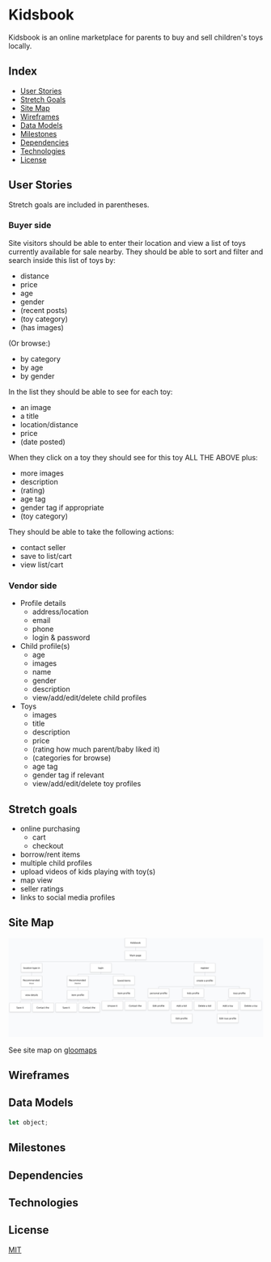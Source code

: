 # Kidsbook

Kidsbook is an online marketplace for parents to buy and sell children's toys locally.

## Index

- [User Stories](#User-Stories)
- [Stretch Goals](#Stretch-Goals)
- [Site Map](#Site-Map)
- [Wireframes](#Wireframes)
- [Data Models](#Data-Models)
- [Milestones](#Milestones)
- [Dependencies](#Dependencies)
- [Technologies](#Technologies)
- [License](#License)

## User Stories

Stretch goals are included in parentheses.

### Buyer side

Site visitors should be able to enter their location and view a list of toys currently available for sale nearby.
They should be able to sort and filter and search inside this list of toys by:
* distance
* price
* age
* gender
* (recent posts)
* (toy category)
* (has images)

(Or browse:)
* by category
* by age
* by gender

In the list they should be able to see for each toy:
* an image
* a title
* location/distance
* price
* (date posted)

When they click on a toy they should see for this toy ALL THE ABOVE plus:
* more images
* description
* (rating)
* age tag
* gender tag if appropriate
* (toy category)

They should be able to take the following actions:
* contact seller
* save to list/cart
* view list/cart

### Vendor side

* Profile details
	* address/location
	* email
	* phone
	* login & password
* Child profile(s)
	* age
	* images
	* name
	* gender
	* description
	* view/add/edit/delete child profiles
* Toys
	* images
	* title
	* description
	* price
	* (rating how much parent/baby liked it)
	* (categories for browse)
	* age tag
	* gender tag if relevant
	* view/add/edit/delete toy profiles
		
## Stretch goals

* online purchasing
	* cart
	* checkout
* borrow/rent items
* multiple child profiles
* upload videos of kids playing with toy(s)
* map view
* seller ratings
* links to social media profiles

## Site Map

![image](gloomap_1e295fa1.png)

See site map on [gloomaps](https://www.gloomaps.com/wgvkaMos6a)

## Wireframes

## Data Models

```js
let object;
```

## Milestones

## Dependencies

## Technologies

## License
[MIT](https://choosealicense.com/licenses/mit/)
